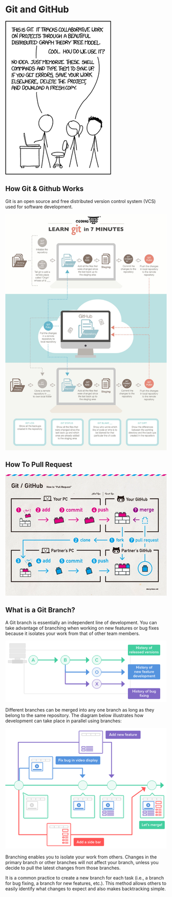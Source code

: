 # Git and GitHub

![](<../.gitbook/assets/image (1) (1) (1).png>)

## How Git & Github Works

Git is an open source and free distributed version control system (VCS) used for software development.

![](<../.gitbook/assets/image (2) (1) (1) (1).png>)

## How To Pull Request

![](<../.gitbook/assets/image (3) (1) (1).png>)

## What is a Git Branch?

A Git branch is essentially an independent line of development. You can take advantage of branching when working on new features or bug fixes because it isolates your work from that of other team members.

![](<../.gitbook/assets/image (4) (1) (1).png>)

Different branches can be merged into any one branch as long as they belong to the same repository. The diagram below illustrates how development can take place in parallel using branches:

&#x20;

![](<../.gitbook/assets/image (2) (1) (1).png>)

Branching enables you to isolate your work from others. Changes in the primary branch or other branches will not affect your branch, unless you decide to pull the latest changes from those branches.

It is a common practice to create a new branch for each task (i.e., a branch for bug fixing, a branch for new features, etc.). This method allows others to easily identify what changes to expect and also makes backtracking simple.
